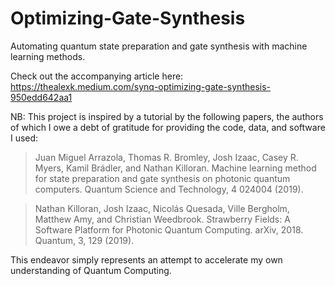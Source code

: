 # Optimizing-Gate-Synthesis
Automating quantum state preparation and gate synthesis with machine learning methods.

Check out the accompanying article here: https://thealexk.medium.com/synq-optimizing-gate-synthesis-950edd642aa1

NB: This project is inspired by a tutorial by the following papers, the authors of which I owe a debt of gratitude for providing the code, data, and software I used:

> Juan Miguel Arrazola, Thomas R. Bromley, Josh Izaac, Casey R. Myers, Kamil Brádler, and Nathan Killoran. Machine learning method for state preparation and gate synthesis on photonic quantum computers. Quantum Science and Technology, 4 024004 (2019).

> Nathan Killoran, Josh Izaac, Nicolás Quesada, Ville Bergholm, Matthew Amy, and Christian Weedbrook. Strawberry Fields: A Software Platform for Photonic Quantum Computing. arXiv, 2018. Quantum, 3, 129 (2019).

This endeavor simply represents an attempt to accelerate my own understanding of Quantum Computing. 
